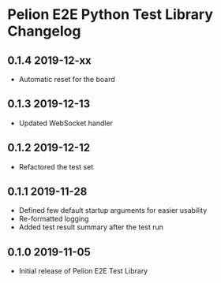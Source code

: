 # Pelion E2E Python Test Library Changelog

## 0.1.4  2019-12-xx
- Automatic reset for the board

## 0.1.3  2019-12-13
- Updated WebSocket handler

## 0.1.2  2019-12-12
- Refactored the test set

## 0.1.1  2019-11-28
- Defined few default startup arguments for easier usability
- Re-formatted logging
- Added test result summary after the test run

## 0.1.0  2019-11-05
- Initial release of Pelion E2E Test Library
